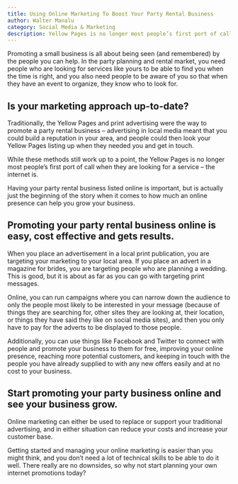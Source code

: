 ```yaml
---
title: Using Online Marketing To Boost Your Party Rental Business
author: Walter Manalu
category: Social Media & Marketing
description: Yellow Pages is no longer most people’s first port of call when they are looking for a service – the internet is.
---
```

<p>Promoting a small business is all about being seen (and remembered) by the people you can help. In the party planning and rental market, you need people who are looking for services like yours to be able to find you when the time is right, and you also need people to be aware of you so that when they have an event to organize, they know who to look for.</p><h2>Is your marketing approach up-to-date?</h2><p>Traditionally, the Yellow Pages and print advertising were the way to promote a party rental business – advertising in local media meant that you could build a reputation in your area, and people could then look your Yellow Pages listing up when they needed you and get in touch.</p><p>While these methods still work up to a point, the Yellow Pages is no longer most people’s first port of call when they are looking for a service – the internet is. </p><p>Having your party rental business listed online is important, but is actually just the beginning of the story when it comes to how much an online presence can help you grow your business.</p><h2>Promoting your party rental business online is easy, cost effective and gets results.</h2><p>When you place an advertisement in a local print publication, you are targeting your marketing to your local area. If you place an advert in a magazine for brides, you are targeting people who are planning a wedding. This is good, but it is about as far as you can go with targeting print messages.</p><p>Online, you can run campaigns where you can narrow down the audience to only the people most likely to be interested in your message (because of things they are searching for, other sites they are looking at, their location, or things they have said they like on social media sites), and then you only have to pay for the adverts to be displayed to those people.</p><p>Additionally, you can use things like Facebook and Twitter to connect with people and promote your business to them for free, improving your online presence, reaching more potential customers, and keeping in touch with the people you have already supplied to with any new offers easily and at no cost to your business.</p><h2>Start promoting your party business online and see your business grow.</h2><p>Online marketing can either be used to replace or support your traditional advertising, and in either situation can reduce your costs and increase your customer base. </p><p>Getting started and managing your online marketing is easier than you might think, and you don’t need a lot of technical skills to be able to do it well. There really are no downsides, so why not start planning your own internet promotions today?</p>